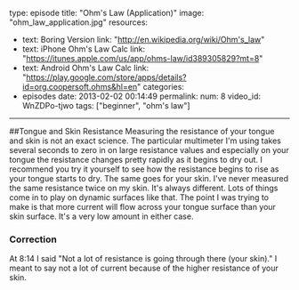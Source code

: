 type: episode
title: "Ohm's Law (Application)"
image: "ohm_law_application.jpg"
resources:
  - text: Boring Version
    link: "http://en.wikipedia.org/wiki/Ohm's_law"
  - text: iPhone Ohm's Law Calc
    link: "https://itunes.apple.com/us/app/ohms-law/id389305829?mt=8"
  - text: Android Ohm's Law Calc
    link: "https://play.google.com/store/apps/details?id=org.coopersoft.ohms&hl=en"
categories:
  - episodes
date: 2013-02-02 00:14:49
permalink:
num: 8
video_id: WnZDPo-tjwo
tags: ["beginner", "ohm's law"]
---

##Tongue and Skin Resistance
Measuring the resistance of your tongue and skin is not an exact science.  The particular multimeter I'm using takes several seconds to zero in on large resistance values and especially on your tongue the resistance changes pretty rapidly as it begins to dry out.  I recommend you try it yourself to see how the resistance begins to rise as your tongue starts to dry.  The same goes for your skin.  I've never measured the same resistance twice on my skin.  It's always different.  Lots of things come in to play on dynamic surfaces like that.  The point I was trying to make is that more current will flow across your tongue surface than your skin surface.  It's a very low amount in either case.

### Correction
At 8:14 I said "Not a lot of resistance is going through there (your skin)."  I meant to say not a lot of current because of the higher resistance of your skin.